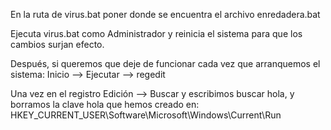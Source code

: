 En la ruta de virus.bat poner donde se encuentra el archivo enredadera.bat

Ejecuta virus.bat como Administrador y reinicia el sistema para que los cambios surjan efecto.

Después, si queremos que deje de funcionar cada vez que arranquemos el sistema:
Inicio --> Ejecutar --> regedit

Una vez en el registro Edición --> Buscar y escribimos buscar hola, y borramos la clave hola que hemos creado en:
HKEY_CURRENT_USER\Software\Microsoft\Windows\Current\Run
